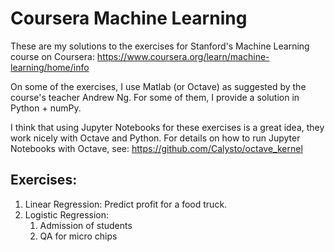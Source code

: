 Coursera Machine Learning
=========================

These are my solutions to the exercises for Stanford's Machine Learning course on Coursera: 
https://www.coursera.org/learn/machine-learning/home/info

On some of the exercises, I use Matlab (or Octave) as suggested by the course's teacher Andrew Ng.
For some of them, I provide a solution in Python + numPy.

I think that using Jupyter Notebooks for these exercises is a great idea, they work nicely with Octave and Python.
For details on how to run Jupyter Notebooks with Octave, see: https://github.com/Calysto/octave_kernel

Exercises:
----------

1. Linear Regression: Predict profit for a food truck.
2. Logistic Regression: 
    1. Admission of students
    2. QA for micro chips

